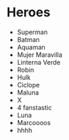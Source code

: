 # Heroes

* Superman
* Batman
* Aquaman
* Mujer Maravilla
* Linterna Verde
* Robin
* Hulk
* Ciclope
* Maluna
* X
* 4 fanstastic
* Luna
* Marcoooos
* hhhh
